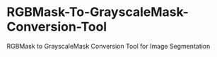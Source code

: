 # RGBMask-To-GrayscaleMask-Conversion-Tool
RGBMask to GrayscaleMask Conversion Tool for Image Segmentation
